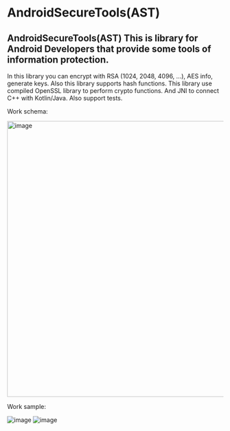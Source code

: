 # AndroidSecureTools(AST)
## AndroidSecureTools(AST) This is library for Android Developers that provide some tools of information protection.
In this library you can encrypt with RSA (1024, 2048, 4096, ...), AES info, generate keys. Also this library supports hash functions.
This library use compiled OpenSSL library to perform crypto functions. And JNI to connect C++ with Kotlin/Java. Also support tests.

Work schema:

<img width="641" alt="image" src="https://github.com/alphicc/AndroidSecureTools-AST/assets/49439183/297fd627-57cc-470c-a60e-d34de75d0756">

Work sample:

![image](https://github.com/alphicc/AndroidSecureTools-AST/assets/49439183/ddf7c9cb-4416-4f75-89db-33b0f173286e)
![image](https://github.com/alphicc/AndroidSecureTools-AST/assets/49439183/4e107440-dfdf-465b-a086-31370e4c673c)
